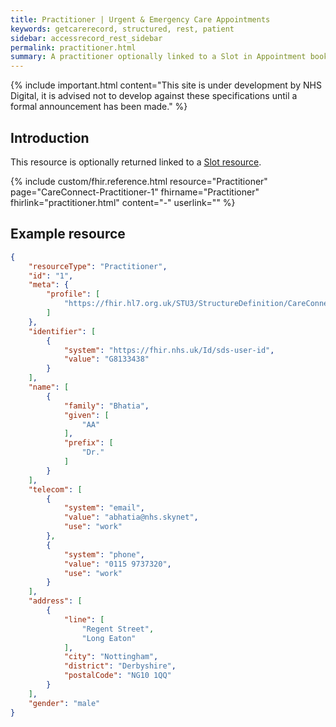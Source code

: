 ```yaml
---
title: Practitioner | Urgent & Emergency Care Appointments
keywords: getcarerecord, structured, rest, patient
sidebar: accessrecord_rest_sidebar
permalink: practitioner.html
summary: A practitioner optionally linked to a Slot in Appointment booking.
---
```


{% include important.html content="This site is under development by NHS Digital, it is advised not to develop against these specifications until a formal announcement has been made." %}

## Introduction ##
This resource is optionally returned linked to a <a href='slot.html'>Slot resource</a>.

{% include custom/fhir.reference.html resource="Practitioner" page="CareConnect-Practitioner-1" fhirname="Practitioner" fhirlink="practitioner.html" content="-" userlink="" %}

## Example resource ##
```json
{
    "resourceType": "Practitioner",
    "id": "1",
    "meta": {
        "profile": [
            "https://fhir.hl7.org.uk/STU3/StructureDefinition/CareConnect-Practitioner-1"
        ]
    },
    "identifier": [
        {
            "system": "https://fhir.nhs.uk/Id/sds-user-id",
            "value": "G8133438"
        }
    ],
    "name": [
        {
            "family": "Bhatia",
            "given": [
                "AA"
            ],
            "prefix": [
                "Dr."
            ]
        }
    ],
    "telecom": [
        {
            "system": "email",
            "value": "abhatia@nhs.skynet",
            "use": "work"
        },
        {
            "system": "phone",
            "value": "0115 9737320",
            "use": "work"
        }
    ],
    "address": [
        {
            "line": [
                "Regent Street",
                "Long Eaton"
            ],
            "city": "Nottingham",
            "district": "Derbyshire",
            "postalCode": "NG10 1QQ"
        }
    ],
    "gender": "male"
}
```